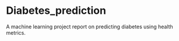 # Diabetes_prediction
A machine learning project report on predicting diabetes using health metrics.
